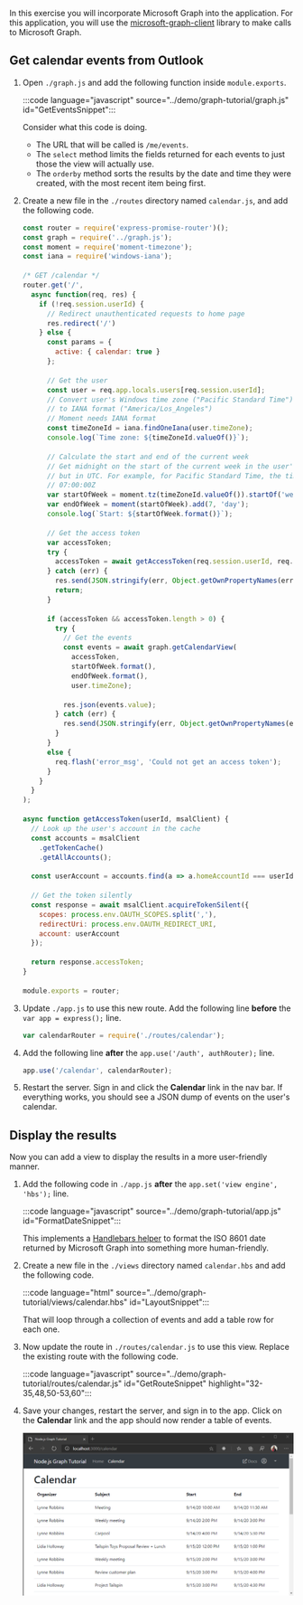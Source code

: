<!-- markdownlint-disable MD002 MD041 -->

In this exercise you will incorporate Microsoft Graph into the application. For this application, you will use the [microsoft-graph-client](https://github.com/microsoftgraph/msgraph-sdk-javascript) library to make calls to Microsoft Graph.

## Get calendar events from Outlook

1. Open `./graph.js` and add the following function inside `module.exports`.

    :::code language="javascript" source="../demo/graph-tutorial/graph.js" id="GetEventsSnippet":::

    Consider what this code is doing.

    - The URL that will be called is `/me/events`.
    - The `select` method limits the fields returned for each events to just those the view will actually use.
    - The `orderby` method sorts the results by the date and time they were created, with the most recent item being first.

1. Create a new file in the `./routes` directory named `calendar.js`, and add the following code.

    ```javascript
    const router = require('express-promise-router')();
    const graph = require('../graph.js');
    const moment = require('moment-timezone');
    const iana = require('windows-iana');

    /* GET /calendar */
    router.get('/',
      async function(req, res) {
        if (!req.session.userId) {
          // Redirect unauthenticated requests to home page
          res.redirect('/')
        } else {
          const params = {
            active: { calendar: true }
          };

          // Get the user
          const user = req.app.locals.users[req.session.userId];
          // Convert user's Windows time zone ("Pacific Standard Time")
          // to IANA format ("America/Los_Angeles")
          // Moment needs IANA format
          const timeZoneId = iana.findOneIana(user.timeZone);
          console.log(`Time zone: ${timeZoneId.valueOf()}`);

          // Calculate the start and end of the current week
          // Get midnight on the start of the current week in the user's timezone,
          // but in UTC. For example, for Pacific Standard Time, the time value would be
          // 07:00:00Z
          var startOfWeek = moment.tz(timeZoneId.valueOf()).startOf('week').utc();
          var endOfWeek = moment(startOfWeek).add(7, 'day');
          console.log(`Start: ${startOfWeek.format()}`);

          // Get the access token
          var accessToken;
          try {
            accessToken = await getAccessToken(req.session.userId, req.app.locals.msalClient);
          } catch (err) {
            res.send(JSON.stringify(err, Object.getOwnPropertyNames(err)));
            return;
          }

          if (accessToken && accessToken.length > 0) {
            try {
              // Get the events
              const events = await graph.getCalendarView(
                accessToken,
                startOfWeek.format(),
                endOfWeek.format(),
                user.timeZone);

              res.json(events.value);
            } catch (err) {
              res.send(JSON.stringify(err, Object.getOwnPropertyNames(err)));
            }
          }
          else {
            req.flash('error_msg', 'Could not get an access token');
          }
        }
      }
    );

    async function getAccessToken(userId, msalClient) {
      // Look up the user's account in the cache
      const accounts = msalClient
        .getTokenCache()
        .getAllAccounts();

      const userAccount = accounts.find(a => a.homeAccountId === userId);

      // Get the token silently
      const response = await msalClient.acquireTokenSilent({
        scopes: process.env.OAUTH_SCOPES.split(','),
        redirectUri: process.env.OAUTH_REDIRECT_URI,
        account: userAccount
      });

      return response.accessToken;
    }

    module.exports = router;
    ```

1. Update `./app.js` to use this new route. Add the following line **before** the `var app = express();` line.

    ```javascript
    var calendarRouter = require('./routes/calendar');
    ```

1. Add the following line **after** the `app.use('/auth', authRouter);` line.

    ```javascript
    app.use('/calendar', calendarRouter);
    ```

1. Restart the server. Sign in and click the **Calendar** link in the nav bar. If everything works, you should see a JSON dump of events on the user's calendar.

## Display the results

Now you can add a view to display the results in a more user-friendly manner.

1. Add the following code in `./app.js` **after** the `app.set('view engine', 'hbs');` line.

    :::code language="javascript" source="../demo/graph-tutorial/app.js" id="FormatDateSnippet":::

    This implements a [Handlebars helper](http://handlebarsjs.com/#helpers) to format the ISO 8601 date returned by Microsoft Graph into something more human-friendly.

1. Create a new file in the `./views` directory named `calendar.hbs` and add the following code.

    :::code language="html" source="../demo/graph-tutorial/views/calendar.hbs" id="LayoutSnippet":::

    That will loop through a collection of events and add a table row for each one.

1. Now update the route in `./routes/calendar.js` to use this view. Replace the existing route with the following code.

    :::code language="javascript" source="../demo/graph-tutorial/routes/calendar.js" id="GetRouteSnippet" highlight="32-35,48,50-53,60":::

1. Save your changes, restart the server, and sign in to the app. Click on the **Calendar** link and the app should now render a table of events.

    ![A screenshot of the table of events](./images/add-msgraph-01.png)
